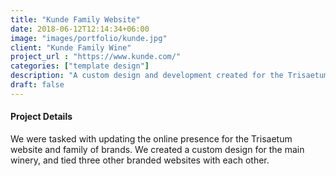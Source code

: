 ```yaml
---
title: "Kunde Family Website"
date: 2018-06-12T12:14:34+06:00
image: "images/portfolio/kunde.jpg"
client: "Kunde Family Wine"
project_url : "https://www.kunde.com/"
categories: ["template design"]
description: "A custom design and development created for the Trisaetum."
draft: false
---
```


#### Project Details

We were tasked with updating the online presence for the Trisaetum website and family of brands. We created a custom design for the main winery, and tied three other branded websites with each other.

